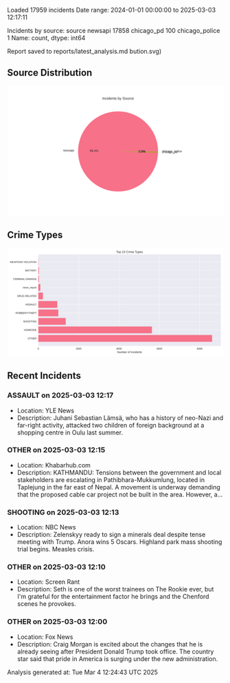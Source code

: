 
Loaded 17959 incidents
Date range: 2024-01-01 00:00:00 to 2025-03-03 12:17:11

Incidents by source:
source
newsapi           17858
chicago_pd          100
chicago_police        1
Name: count, dtype: int64

Report saved to reports/latest_analysis.md
bution.svg)

## Source Distribution
![Source Distribution](images/source_distribution.svg)

## Crime Types
![Crime Types](images/crime_types.svg)

## Recent Incidents

### ASSAULT on 2025-03-03 12:17
- Location: YLE News
- Description: Juhani Sebastian Lämsä, who has a history of neo-Nazi and far-right activity, attacked two children of foreign background at a shopping centre in Oulu last summer.


### OTHER on 2025-03-03 12:15
- Location: Khabarhub.com
- Description: KATHMANDU: Tensions between the government and local stakeholders are escalating in Pathibhara-Mukkumlung, located in Taplejung in the far east of Nepal. A movement is underway demanding that the proposed cable car project not be built in the area. However, a…


### SHOOTING on 2025-03-03 12:13
- Location: NBC News
- Description: Zelenskyy ready to sign a minerals deal despite tense meeting with Trump. Anora wins 5 Oscars. Highland park mass shooting trial begins. Measles crisis.


### OTHER on 2025-03-03 12:10
- Location: Screen Rant
- Description: Seth is one of the worst trainees on The Rookie ever, but I'm grateful for the entertainment factor he brings and the Chenford scenes he provokes.


### OTHER on 2025-03-03 12:00
- Location: Fox News
- Description: Craig Morgan is excited about the changes that he is already seeing after President Donald Trump took office. The country star said that pride in America is surging under the new administration.

Analysis generated at: Tue Mar  4 12:24:43 UTC 2025
